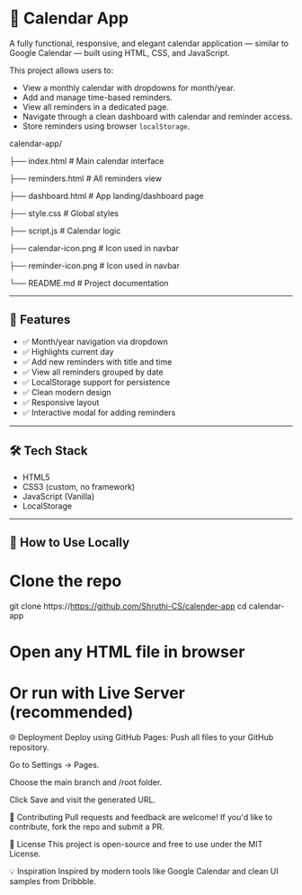 # 📅 Calendar App

A fully functional, responsive, and elegant calendar application — similar to Google Calendar — built using HTML, CSS, and JavaScript.

This project allows users to:
- View a monthly calendar with dropdowns for month/year.
- Add and manage time-based reminders.
- View all reminders in a dedicated page.
- Navigate through a clean dashboard with calendar and reminder access.
- Store reminders using browser `localStorage`.

calendar-app/

├── index.html # Main calendar interface

├── reminders.html # All reminders view

├── dashboard.html # App landing/dashboard page

├── style.css # Global styles

├── script.js # Calendar logic

├── calendar-icon.png # Icon used in navbar

├── reminder-icon.png # Icon used in navbar

└── README.md # Project documentation


---

## 🚀 Features

- ✅ Month/year navigation via dropdown
- ✅ Highlights current day
- ✅ Add new reminders with title and time
- ✅ View all reminders grouped by date
- ✅ LocalStorage support for persistence
- ✅ Clean modern design
- ✅ Responsive layout
- ✅ Interactive modal for adding reminders

---

## 🛠️ Tech Stack

- HTML5
- CSS3 (custom, no framework)
- JavaScript (Vanilla)
- LocalStorage

---

## 🧪 How to Use Locally

# Clone the repo
git clone https://https://github.com/Shruthi-CS/calender-app
cd calendar-app

# Open any HTML file in browser
# Or run with Live Server (recommended)

🌐 Deployment
Deploy using GitHub Pages:
Push all files to your GitHub repository.

Go to Settings → Pages.

Choose the main branch and /root folder.

Click Save and visit the generated URL.

🤝 Contributing
Pull requests and feedback are welcome! If you'd like to contribute, fork the repo and submit a PR.

📄 License
This project is open-source and free to use under the MIT License.

💡 Inspiration
Inspired by modern tools like Google Calendar and clean UI samples from Dribbble.

